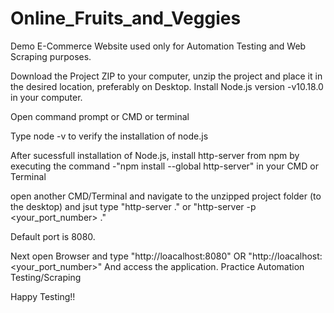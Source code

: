 # Online_Fruits_and_Veggies
 
Demo E-Commerce Website used only for Automation Testing and Web Scraping purposes.

Download the Project ZIP to your computer, unzip the project and place it in the desired location, preferably on Desktop.
Install Node.js version -v10.18.0 in your computer.

Open command prompt or CMD or terminal

Type node -v to verify the installation of node.js

After sucessfull installation of Node.js, install http-server from npm by executing the command -"npm install --global http-server" in your CMD or Terminal

open another CMD/Terminal and navigate to the unzipped project folder (to the desktop) and jsut type "http-server ." or "http-server -p <your_port_number> ."

Default port is 8080.

Next open Browser and type "http://loacalhost:8080" OR "http://loacalhost:<your_port_number>" And access the application. Practice Automation Testing/Scraping

Happy Testing!!

